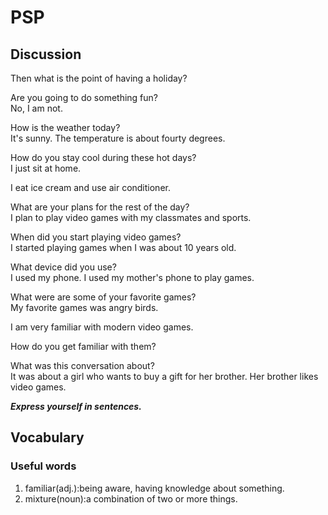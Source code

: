 # PSP
## Discussion
Then what is the point of having a holiday?  

Are you going to do something fun?  
No, I am not.  

How is the weather today?  
It's sunny. The temperature is about fourty degrees.  

How do you stay cool during these hot days?  
I just sit at home.  

I eat ice cream and use air conditioner.  

What are your plans for the rest of the day?  
I plan to play video games with my classmates and sports.  

When did you start playing video games?  
I started playing games when I was about 10 years old.  

What device did you use?  
I used my phone. I used my mother's phone to play games.   

What were are some of your favorite games?  
My favorite games was angry birds.  

I am very familiar with modern video games.  

How do you get familiar with them?  

What was this conversation about?  
It was about a girl who wants to buy a gift for her brother. Her brother likes video games.  


***Express yourself in sentences.***

## Vocabulary
### Useful words
1. familiar(adj.):being aware, having knowledge about something.
1. mixture(noun):a combination of two or more things.
